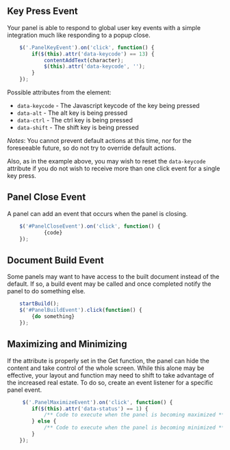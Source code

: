 ## Key Press Event
Your panel is able to respond to global user key events with a simple integration much like responding to a popup close.

```Javascript
    $('.PanelKeyEvent').on('click', function() {
        if($(this).attr('data-keycode') == 13) {
	        contentAddText(character);
	        $(this).attr('data-keycode', '');	
	    }
    });
```

Possible attributes from the element:

* `data-keycode` - The Javascript keycode of the key being pressed
* `data-alt` - The alt key is being pressed
* `data-ctrl` - The ctrl key is being pressed
* `data-shift` - The shift key is being pressed

*Notes*:
You cannot prevent default actions at this time, nor for the foreseeable future, so do not try to override default actions.

Also, as in the example above, you may wish to reset the `data-keycode` attribute if you do not wish to receive more than one click event for a single key press.

## Panel Close Event
A panel can add an event that occurs when the panel is closing.

```Javascript
    $('#PanelCloseEvent').on('click', function() {
            {code}
    });
```

## Document Build Event
Some panels may want to have access to the built document instead of the default. If so, a build event may be called and once completed notify the panel to do something else.

```Javascript
    startBuild();
    $('#PanelBuildEvent').click(function() {
        {do something}
    });
```

## Maximizing and Minimizing
If the attribute is properly set in the Get function, the panel can hide the content and take control of the whole screen. While this alone may be effective, your layout and function may need to shift to take advantage of the increased real estate. To do so, create an event listener for a specific panel event.

```Javascript
     $('.PanelMaximizeEvent').on('click', function() {
        if($(this).attr('data-status') == 1) {
            /** Code to execute when the panel is becoming maximized **/
        } else {
            /** Code to execute when the panel is becoming minimized **/
        }
    });
```